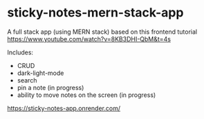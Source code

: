 # sticky-notes-mern-stack-app

A full stack app (using MERN stack) based on this frontend tutorial
https://www.youtube.com/watch?v=8KB3DHI-QbM&t=4s

Includes:
- CRUD
- dark-light-mode
- search
- pin a note (in progress)
- ability to move notes on the screen (in progress)

https://sticky-notes-app.onrender.com/
